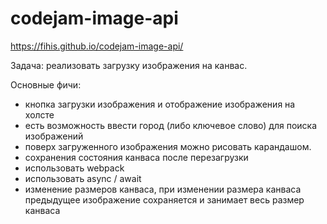 # codejam-image-api

https://fihis.github.io/codejam-image-api/

Задача: реализовать загрузку изображения на канвас.

Основные фичи:
 * кнопка загрузки изображения и отображение изображения на холсте
 * есть возможность ввести город (либо ключевое слово) для поиска изображений
 * поверх загруженного изображения можно рисовать карандашом.
 * сохранения состояния канваса после перезагрузки
 * использовать webpack
 * использовать async / await
 * изменение размеров канваса, при изменении размера канваса предыдущее изображение сохраняется и занимает весь размер канваса
 

